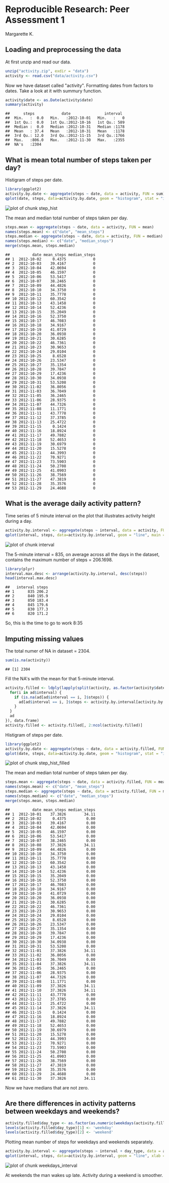 # Reproducible Research: Peer Assessment 1
Margarette K.


## Loading and preprocessing the data

At first unzip and read our data.

```r
unzip("activity.zip", exdir = "data")
activity <- read.csv("data/activity.csv")
```
Now we have dataset called "activity". Formatting dates from factors to dates. Take a look at it with summury function.

```r
activity$date <- as.Date(activity$date)
summary(activity)
```

```
##      steps            date               interval   
##  Min.   :  0.0   Min.   :2012-10-01   Min.   :   0  
##  1st Qu.:  0.0   1st Qu.:2012-10-16   1st Qu.: 589  
##  Median :  0.0   Median :2012-10-31   Median :1178  
##  Mean   : 37.4   Mean   :2012-10-31   Mean   :1178  
##  3rd Qu.: 12.0   3rd Qu.:2012-11-15   3rd Qu.:1766  
##  Max.   :806.0   Max.   :2012-11-30   Max.   :2355  
##  NA's   :2304
```

## What is mean total number of steps taken per day?

Histigram of steps per date.

```r
library(ggplot2)
activity.by.date <- aggregate(steps ~ date, data = activity, FUN = sum)
qplot(date, steps, data=activity.by.date, geom = "histogram", stat = "identity", main = "Total number of steps per date", ylab = "number of steps")
```

![plot of chunk step_hist](./PA1_template_files/figure-html/step_hist.png) 


The mean and median total number of steps taken per day.

```r
steps.mean <- aggregate(steps ~ date, data = activity, FUN = mean)
names(steps.mean) <- c("date", "mean_steps")
steps.median <- aggregate(steps ~ date, data = activity, FUN = median)
names(steps.median) <- c("date", "median_steps")
merge(steps.mean, steps.median)
```

```
##          date mean_steps median_steps
## 1  2012-10-02     0.4375            0
## 2  2012-10-03    39.4167            0
## 3  2012-10-04    42.0694            0
## 4  2012-10-05    46.1597            0
## 5  2012-10-06    53.5417            0
## 6  2012-10-07    38.2465            0
## 7  2012-10-09    44.4826            0
## 8  2012-10-10    34.3750            0
## 9  2012-10-11    35.7778            0
## 10 2012-10-12    60.3542            0
## 11 2012-10-13    43.1458            0
## 12 2012-10-14    52.4236            0
## 13 2012-10-15    35.2049            0
## 14 2012-10-16    52.3750            0
## 15 2012-10-17    46.7083            0
## 16 2012-10-18    34.9167            0
## 17 2012-10-19    41.0729            0
## 18 2012-10-20    36.0938            0
## 19 2012-10-21    30.6285            0
## 20 2012-10-22    46.7361            0
## 21 2012-10-23    30.9653            0
## 22 2012-10-24    29.0104            0
## 23 2012-10-25     8.6528            0
## 24 2012-10-26    23.5347            0
## 25 2012-10-27    35.1354            0
## 26 2012-10-28    39.7847            0
## 27 2012-10-29    17.4236            0
## 28 2012-10-30    34.0938            0
## 29 2012-10-31    53.5208            0
## 30 2012-11-02    36.8056            0
## 31 2012-11-03    36.7049            0
## 32 2012-11-05    36.2465            0
## 33 2012-11-06    28.9375            0
## 34 2012-11-07    44.7326            0
## 35 2012-11-08    11.1771            0
## 36 2012-11-11    43.7778            0
## 37 2012-11-12    37.3785            0
## 38 2012-11-13    25.4722            0
## 39 2012-11-15     0.1424            0
## 40 2012-11-16    18.8924            0
## 41 2012-11-17    49.7882            0
## 42 2012-11-18    52.4653            0
## 43 2012-11-19    30.6979            0
## 44 2012-11-20    15.5278            0
## 45 2012-11-21    44.3993            0
## 46 2012-11-22    70.9271            0
## 47 2012-11-23    73.5903            0
## 48 2012-11-24    50.2708            0
## 49 2012-11-25    41.0903            0
## 50 2012-11-26    38.7569            0
## 51 2012-11-27    47.3819            0
## 52 2012-11-28    35.3576            0
## 53 2012-11-29    24.4688            0
```
## What is the average daily activity pattern?

Time series of 5 minute interval on the plot that illustrates activity height during a day.

```r
activity.by.interval <- aggregate(steps ~ interval, data = activity, FUN = mean)
qplot(interval, steps, data=activity.by.interval, geom = "line", main = "Average number of steps per 5-minute interval", xlab = "5-minute interval ", ylab = "number of steps")
```

![plot of chunk interval](./PA1_template_files/figure-html/interval.png) 


The 5-minute interval = 835, on average across all the days in the dataset, contains the maximum number of steps = 206.1698.


```r
library(plyr)
interval.max.desc <- arrange(activity.by.interval, desc(steps))
head(interval.max.desc)
```

```
##   interval steps
## 1      835 206.2
## 2      840 195.9
## 3      850 183.4
## 4      845 179.6
## 5      830 177.3
## 6      820 171.2
```
So, this is the time to go to work 8:35

## Imputing missing values

The total numer of NA in dataset = 2304.

```r
sum(is.na(activity))
```

```
## [1] 2304
```
Fill the NA's with the mean for that 5-minute interval.

```r
activity.filled <- ldply(lapply(split(activity, as.factor(activity$date)), function(ad) {
  for(i in ad$interval) {
    if (is.na(ad[ad$interval == i, ]$steps)) {
      ad[ad$interval == i, ]$steps <- activity.by.interval[activity.by.interval$interval == i, ]$steps
    }
  }
  ad
}), data.frame)
activity.filled <- activity.filled[, 2:ncol(activity.filled)]
```

Histigram of steps per date.

```r
library(ggplot2)
activity.by.date <- aggregate(steps ~ date, data = activity.filled, FUN = sum)
qplot(date, steps, data=activity.by.date, geom = "histogram", stat = "identity", main = "Total number of steps per date", ylab = "number of steps")
```

![plot of chunk step_hist_filled](./PA1_template_files/figure-html/step_hist_filled.png) 


The mean and median total number of steps taken per day.

```r
steps.mean <- aggregate(steps ~ date, data = activity.filled, FUN = mean)
names(steps.mean) <- c("date", "mean_steps")
steps.median <- aggregate(steps ~ date, data = activity.filled, FUN = median)
names(steps.median) <- c("date", "median_steps")
merge(steps.mean, steps.median)
```

```
##          date mean_steps median_steps
## 1  2012-10-01    37.3826        34.11
## 2  2012-10-02     0.4375         0.00
## 3  2012-10-03    39.4167         0.00
## 4  2012-10-04    42.0694         0.00
## 5  2012-10-05    46.1597         0.00
## 6  2012-10-06    53.5417         0.00
## 7  2012-10-07    38.2465         0.00
## 8  2012-10-08    37.3826        34.11
## 9  2012-10-09    44.4826         0.00
## 10 2012-10-10    34.3750         0.00
## 11 2012-10-11    35.7778         0.00
## 12 2012-10-12    60.3542         0.00
## 13 2012-10-13    43.1458         0.00
## 14 2012-10-14    52.4236         0.00
## 15 2012-10-15    35.2049         0.00
## 16 2012-10-16    52.3750         0.00
## 17 2012-10-17    46.7083         0.00
## 18 2012-10-18    34.9167         0.00
## 19 2012-10-19    41.0729         0.00
## 20 2012-10-20    36.0938         0.00
## 21 2012-10-21    30.6285         0.00
## 22 2012-10-22    46.7361         0.00
## 23 2012-10-23    30.9653         0.00
## 24 2012-10-24    29.0104         0.00
## 25 2012-10-25     8.6528         0.00
## 26 2012-10-26    23.5347         0.00
## 27 2012-10-27    35.1354         0.00
## 28 2012-10-28    39.7847         0.00
## 29 2012-10-29    17.4236         0.00
## 30 2012-10-30    34.0938         0.00
## 31 2012-10-31    53.5208         0.00
## 32 2012-11-01    37.3826        34.11
## 33 2012-11-02    36.8056         0.00
## 34 2012-11-03    36.7049         0.00
## 35 2012-11-04    37.3826        34.11
## 36 2012-11-05    36.2465         0.00
## 37 2012-11-06    28.9375         0.00
## 38 2012-11-07    44.7326         0.00
## 39 2012-11-08    11.1771         0.00
## 40 2012-11-09    37.3826        34.11
## 41 2012-11-10    37.3826        34.11
## 42 2012-11-11    43.7778         0.00
## 43 2012-11-12    37.3785         0.00
## 44 2012-11-13    25.4722         0.00
## 45 2012-11-14    37.3826        34.11
## 46 2012-11-15     0.1424         0.00
## 47 2012-11-16    18.8924         0.00
## 48 2012-11-17    49.7882         0.00
## 49 2012-11-18    52.4653         0.00
## 50 2012-11-19    30.6979         0.00
## 51 2012-11-20    15.5278         0.00
## 52 2012-11-21    44.3993         0.00
## 53 2012-11-22    70.9271         0.00
## 54 2012-11-23    73.5903         0.00
## 55 2012-11-24    50.2708         0.00
## 56 2012-11-25    41.0903         0.00
## 57 2012-11-26    38.7569         0.00
## 58 2012-11-27    47.3819         0.00
## 59 2012-11-28    35.3576         0.00
## 60 2012-11-29    24.4688         0.00
## 61 2012-11-30    37.3826        34.11
```
Now we have medians that are not zero.

## Are there differences in activity patterns between weekdays and weekends?


```r
activity.filled$day_type <- as.factor(as.numeric(weekdays(activity.filled$date) %in% c("Saturday", "Sunday")))
levels(activity.filled$day_type)[1] <- 'weekday'
levels(activity.filled$day_type)[2] <- 'weekend'
```

Plotting mean number of steps for weekdays and weekends separately.

```r
activity.by.interval <- aggregate(steps ~ interval + day_type, data = activity.filled, FUN = mean)
qplot(interval, steps, data=activity.by.interval, geom = "line", xlab = "5-minute interval ", ylab = "number of steps", facets = day_type ~ .)
```

![plot of chunk weekdays_interval](./PA1_template_files/figure-html/weekdays_interval.png) 


At weekends the man wakes up late. Activity during a weekend is smoother.
